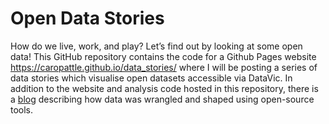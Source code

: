 # Open Data Stories

How do we live, work, and play? Let’s find out by looking at some open data! This GitHub repository contains the code for a Github Pages website https://caropattle.github.io/data_stories/ where I will be posting a series of data stories which visualise open datasets accessible via DataVic. In addition to the website and analysis code hosted in this repository, there is a [blog](https://caropattle.github.io/data_stories/blog/) describing how data was wrangled and shaped using open-source tools.
